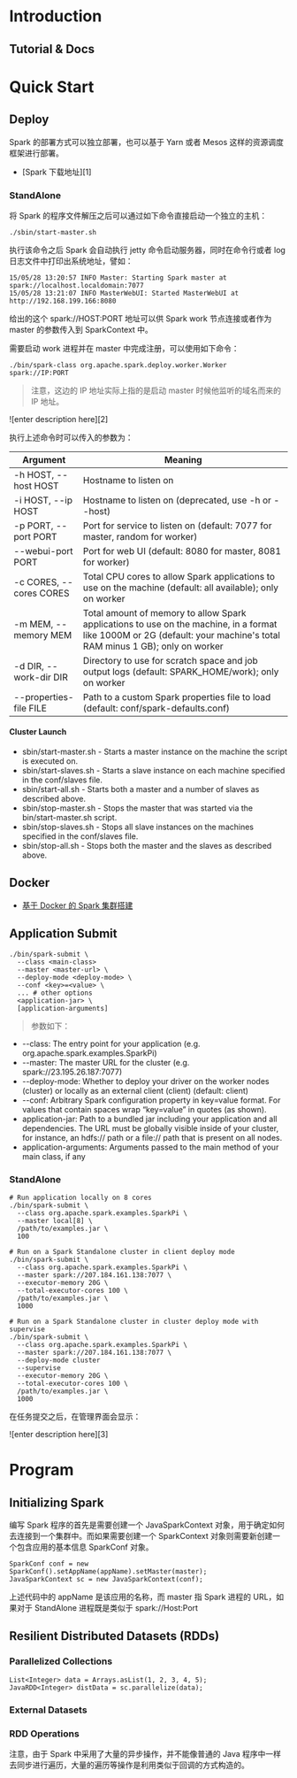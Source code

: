# Introduction

## Tutorial & Docs

# Quick Start

## Deploy

Spark 的部署方式可以独立部署，也可以基于 Yarn 或者 Mesos 这样的资源调度框架进行部署。

- [Spark 下载地址][1]

### StandAlone

将 Spark 的程序文件解压之后可以通过如下命令直接启动一个独立的主机：

```
./sbin/start-master.sh
```

执行该命令之后 Spark 会自动执行 jetty 命令启动服务器，同时在命令行或者 log 日志文件中打印出系统地址，譬如：

```
15/05/28 13:20:57 INFO Master: Starting Spark master at spark://localhost.localdomain:7077
15/05/28 13:21:07 INFO MasterWebUI: Started MasterWebUI at http://192.168.199.166:8080
```

给出的这个 spark://HOST:PORT 地址可以供 Spark work 节点连接或者作为 master 的参数传入到 SparkContext 中。

需要启动 work 进程并在 master 中完成注册，可以使用如下命令：

```
./bin/spark-class org.apache.spark.deploy.worker.Worker spark://IP:PORT
```

> 注意，这边的 IP 地址实际上指的是启动 master 时候他监听的域名而来的 IP 地址。

![enter description here][2]

执行上述命令时可以传入的参数为：

| Argument                | Meaning                                                                                                                                                               |
| ----------------------- | --------------------------------------------------------------------------------------------------------------------------------------------------------------------- |
| -h HOST, --host HOST    | Hostname to listen on                                                                                                                                                 |
| -i HOST, --ip HOST      | Hostname to listen on (deprecated, use -h or --host)                                                                                                                  |
| -p PORT, --port PORT    | Port for service to listen on (default: 7077 for master, random for worker)                                                                                           |
| --webui-port PORT       | Port for web UI (default: 8080 for master, 8081 for worker)                                                                                                           |
| -c CORES, --cores CORES | Total CPU cores to allow Spark applications to use on the machine (default: all available); only on worker                                                            |
| -m MEM, --memory MEM    | Total amount of memory to allow Spark applications to use on the machine, in a format like 1000M or 2G (default: your machine's total RAM minus 1 GB); only on worker |
| -d DIR, --work-dir DIR  | Directory to use for scratch space and job output logs (default: SPARK_HOME/work); only on worker                                                                     |
| --properties-file FILE  | Path to a custom Spark properties file to load (default: conf/spark-defaults.conf)                                                                                    |

#### Cluster Launch

- sbin/start-master.sh - Starts a master instance on the machine the script is executed on.
- sbin/start-slaves.sh - Starts a slave instance on each machine specified in the conf/slaves file.
- sbin/start-all.sh - Starts both a master and a number of slaves as described above.
- sbin/stop-master.sh - Stops the master that was started via the bin/start-master.sh script.
- sbin/stop-slaves.sh - Stops all slave instances on the machines specified in the conf/slaves file.
- sbin/stop-all.sh - Stops both the master and the slaves as described above.

## Docker

- [基于 Docker 的 Spark 集群搭建](http://blog.csdn.net/yeasy/article/details/48654965)

## Application Submit

```
./bin/spark-submit \
  --class <main-class>
  --master <master-url> \
  --deploy-mode <deploy-mode> \
  --conf <key>=<value> \
  ... # other options
  <application-jar> \
  [application-arguments]
```

> 参数如下：

- --class: The entry point for your application (e.g. org.apache.spark.examples.SparkPi)
- --master: The master URL for the cluster (e.g. spark://23.195.26.187:7077)
- --deploy-mode: Whether to deploy your driver on the worker nodes (cluster) or locally as an external client (client) (default: client)
- --conf: Arbitrary Spark configuration property in key=value format. For values that contain spaces wrap “key=value” in quotes (as shown).
- application-jar: Path to a bundled jar including your application and all dependencies. The URL must be globally visible inside of your cluster, for instance, an hdfs:// path or a file:// path that is present on all nodes.
- application-arguments: Arguments passed to the main method of your main class, if any

### StandAlone

```
# Run application locally on 8 cores
./bin/spark-submit \
  --class org.apache.spark.examples.SparkPi \
  --master local[8] \
  /path/to/examples.jar \
  100

# Run on a Spark Standalone cluster in client deploy mode
./bin/spark-submit \
  --class org.apache.spark.examples.SparkPi \
  --master spark://207.184.161.138:7077 \
  --executor-memory 20G \
  --total-executor-cores 100 \
  /path/to/examples.jar \
  1000

# Run on a Spark Standalone cluster in cluster deploy mode with supervise
./bin/spark-submit \
  --class org.apache.spark.examples.SparkPi \
  --master spark://207.184.161.138:7077 \
  --deploy-mode cluster
  --supervise
  --executor-memory 20G \
  --total-executor-cores 100 \
  /path/to/examples.jar \
  1000
```

在任务提交之后，在管理界面会显示：

![enter description here][3]

# Program

## Initializing Spark

编写 Spark 程序的首先是需要创建一个 JavaSparkContext 对象，用于确定如何去连接到一个集群中。而如果需要创建一个 SparkContext 对象则需要新创建一个包含应用的基本信息 SparkConf 对象。

```
SparkConf conf = new SparkConf().setAppName(appName).setMaster(master);
JavaSparkContext sc = new JavaSparkContext(conf);
```

上述代码中的 appName 是该应用的名称，而 master 指 Spark 进程的 URL，如果对于 StandAlone 进程既是类似于 spark://Host:Port

## Resilient Distributed Datasets (RDDs)

### Parallelized Collections

```
List<Integer> data = Arrays.asList(1, 2, 3, 4, 5);
JavaRDD<Integer> distData = sc.parallelize(data);
```

### External Datasets

### RDD Operations

注意，由于 Spark 中采用了大量的异步操作，并不能像普通的 Java 程序中一样去同步进行遍历，大量的遍历等操作是利用类似于回调的方式构造的。
